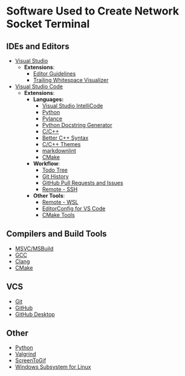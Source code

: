 # Software Used to Create Network Socket Terminal

## IDEs and Editors

- [Visual Studio](https://visualstudio.microsoft.com/)
  - **Extensions**:
    - [Editor Guidelines](https://marketplace.visualstudio.com/items?itemName=PaulHarrington.EditorGuidelines)
    - [Trailing Whitespace Visualizer](https://marketplace.visualstudio.com/items?itemName=MadsKristensen.TrailingWhitespaceVisualizer)
- [Visual Studio Code](https://code.visualstudio.com/)
  - **Extensions**:
    - **Languages:**
      - [Visual Studio IntelliCode](https://marketplace.visualstudio.com/items?itemName=VisualStudioExptTeam.vscodeintellicode)
      - [Python](https://marketplace.visualstudio.com/items?itemName=ms-python.python)
      - [Pylance](https://marketplace.visualstudio.com/items?itemName=ms-python.vscode-pylance)
      - [Python Docstring Generator](https://marketplace.visualstudio.com/items?itemName=njpwerner.autodocstring)
      - [C/C++](https://marketplace.visualstudio.com/items?itemName=ms-vscode.cpptools)
      - [Better C++ Syntax](https://marketplace.visualstudio.com/items?itemName=jeff-hykin.better-cpp-syntax)
      - [C/C++ Themes](https://marketplace.visualstudio.com/items?itemName=ms-vscode.cpptools-themes)
      - [markdownlint](https://marketplace.visualstudio.com/items?itemName=DavidAnson.vscode-markdownlint)
      - [CMake](https://marketplace.visualstudio.com/items?itemName=twxs.cmake)
    - **Workflow**:
      - [Todo Tree](https://marketplace.visualstudio.com/items?itemName=Gruntfuggly.todo-tree)
      - [Git History](https://marketplace.visualstudio.com/items?itemName=donjayamanne.githistory)
      - [GitHub Pull Requests and Issues](https://marketplace.visualstudio.com/items?itemName=GitHub.vscode-pull-request-github)
      - [Remote - SSH](https://marketplace.visualstudio.com/items?itemName=ms-vscode-remote.remote-ssh)
    - **Other Tools**:
      - [Remote - WSL](https://marketplace.visualstudio.com/items?itemName=ms-vscode-remote.remote-wsl)
      - [EditorConfig for VS Code](https://marketplace.visualstudio.com/items?itemName=EditorConfig.EditorConfig)
      - [CMake Tools](https://marketplace.visualstudio.com/items?itemName=ms-vscode.cmake-tools)

## Compilers and Build Tools

- [MSVC/MSBuild](https://visualstudio.microsoft.com/downloads/#build-tools-for-visual-studio-2019)
- [GCC](https://gcc.gnu.org/)
- [Clang](https://clang.llvm.org/)
- [CMake](https://cmake.org/)

## VCS

- [Git](https://git-scm.com/)
- [GitHub](https://github.com/)
- [GitHub Desktop](https://desktop.github.com/)

## Other

- [Python](https://www.python.org/)
- [Valgrind](https://www.valgrind.org/)
- [ScreenToGif](https://www.screentogif.com/)
- [Windows Subsystem for Linux](https://docs.microsoft.com/en-us/windows/wsl/install-win10)
